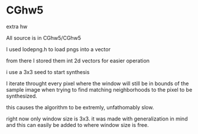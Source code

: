 # CGhw5
extra hw

All source is in CGhw5/CGhw5

I used lodepng.h to load pngs into a vector

from there I stored them int 2d vectors for easier operation

i use a 3x3 seed to start synthesis

I iterate throught every pixel where the window will still be in bounds of the sample image when trying to find matching neighborhoods to the pixel to be synthesized.

this causes the algorithm to be extremly, unfathomably slow.

right now only window size is 3x3. it was made with generalization in mind and this can easily be added to where window size is free.
